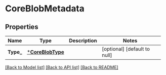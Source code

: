 # CoreBlobMetadata

## Properties
Name | Type | Description | Notes
------------ | ------------- | ------------- | -------------
**Type_** | [***CoreBlobType**](coreBlobType.md) |  | [optional] [default to null]

[[Back to Model list]](../README.md#documentation-for-models) [[Back to API list]](../README.md#documentation-for-api-endpoints) [[Back to README]](../README.md)


